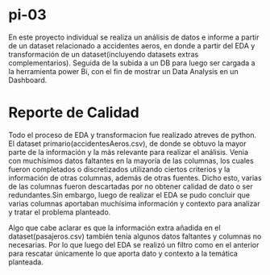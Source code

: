 # pi-03
En este proyecto individual se realiza un  análisis de datos e informe a partir de un dataset relacionado a accidentes aeros, en donde a partir del EDA y transformación de un dataset(incluyendo datasets extras complementarios). Seguida de la subida a un DB para luego ser cargada a la herramienta power Bi, con el fin de mostrar un Data Analysis en un Dashboard.

# Reporte de Calidad
Todo el proceso de EDA y transformacion fue realizado atreves de python. 
El dataset primario(accidentesAeros.csv), de donde se obtuvo la mayor parte de la información y la más relevante para realizar el análisis. Venia con muchísimos datos faltantes en la mayoría de las columnas, los cuales fueron completados o discretizados utilizando ciertos criterios y la información de otras columnas, además de otras fuentes. Dicho esto, varias de las columnas fueron descartadas por no obtener calidad de dato o ser redundantes.Sin embargo, luego de realizar el EDA se pudo concluir que varias columnas aportaban muchísima información y contexto para analizar y tratar el problema planteado.

Algo que cabe aclarar es que la información extra añadida en el dataset(pasajeros.csv) también tenía algunos datos faltantes y columnas no necesarias. Por lo que  luego del EDA se realizó un filtro como en el anterior para rescatar únicamente lo que aporta dato y contexto a la temática planteada. 







